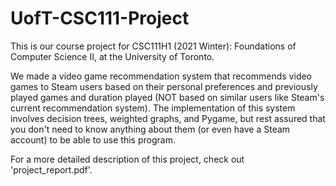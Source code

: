 # UofT-CSC111-Project
This is our course project for CSC111H1 (2021 Winter): Foundations of Computer Science II, at the University of Toronto.

We made a video game recommendation system that recommends video games to Steam users based on their personal preferences and previously played games and duration played (NOT based on similar users like Steam's current recommendation system). The implementation of this system involves decision trees, weighted graphs, and Pygame, but rest assured that you don't need to know anything about them (or even have a Steam account) to be able to use this program.

For a more detailed description of this project, check out 'project_report.pdf'.
